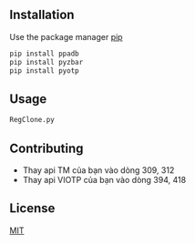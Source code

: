 ## Installation

Use the package manager [pip](https://pip.pypa.io/en/stable/)

```bash
pip install ppadb
pip install pyzbar
pip install pyotp
```

## Usage

```python
RegClone.py
```

## Contributing
- Thay api TM của bạn vào dòng 309, 312
- Thay api VIOTP của bạn vào dòng 394, 418

## License
[MIT](https://choosealicense.com/licenses/mit/)
